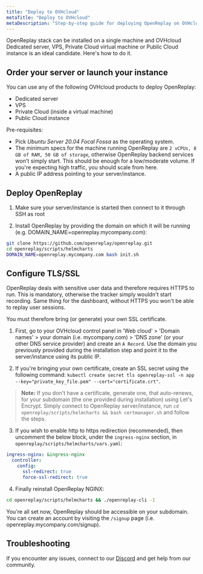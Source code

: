 ```yaml
---
title: "Deploy to OVHcloud"
metaTitle: "Deploy to OVHcloud"
metaDescription: "Step-by-step guide for deploying OpenReplay on OVHcloud (Dedicated server, VPS, Private Cloud virtual machine or Public Cloud instance)."
---
```


OpenReplay stack can be installed on a single machine and OVHcloud Dedicated server, VPS, Private Cloud virtual machine or Public Cloud instance is an ideal candidate. Here's how to do it.

## Order your server or launch your instance

You can use any of the following OVHcloud products to deploy OpenReplay:

- Dedicated server
- VPS
- Private Cloud (inside a virtual machine)
- Public Cloud instance

Pre-requisites:

- Pick *Ubuntu Server 20.04 Focal Fossa* as the operating system.
- The minimum specs for the machine running OpenReplay are `2 vCPUs, 8 GB of RAM, 50 GB of storage`, otherwise OpenReplay backend services won't simply start. This should be enough for a low/moderate volume. If you're expecting high traffic, you should scale from here.
- A public IP address pointing to your server/instance.

## Deploy OpenReplay

1. Make sure your server/instance is started then connect to it through SSH as root

2. Install OpenReplay by providing the domain on which it will be running (e.g. DOMAIN_NAME=openreplay.mycompany.com):

```bash
git clone https://github.com/openreplay/openreplay.git
cd openreplay/scripts/helmcharts
DOMAIN_NAME=openreplay.mycompany.com bash init.sh
```

## Configure TLS/SSL

OpenReplay deals with sensitive user data and therefore requires HTTPS to run. This is mandatory, otherwise the tracker simply wouldn't start recording. Same thing for the dashboard, without HTTPS you won't be able to replay user sessions.

You must therefore bring (or generate) your own SSL certificate.

1. First, go to your OVHcloud control panel in 'Web cloud' > 'Domain names' > your domain (i.e. mycompany.com) > 'DNS zone' (or your other DNS service provider) and create an `A Record`. Use the domain you previously provided during the installation step and point it to the server/instance using its public IP.

2. If you're bringing your own certificate, create an SSL secret using the following command: `kubectl create secret tls openreplay-ssl -n app --key="private_key_file.pem" --cert="certificate.crt"`.

> **Note:** If you don't have a certificate, generate one, that auto-renews, for your subdomain (the one provided during installation) using Let's Encrypt. Simply connect to OpenReplay server/instance, run `cd openreplay/scripts/helmcharts && bash certmanager.sh` and follow the steps.

3. If you wish to enable http to https redirection (recommended), then uncomment the below block, under the `ingress-nginx` section, in `openreplay/scripts/helmcharts/vars.yaml`:
   
```yaml
ingress-nginx: &ingress-nginx
  controller:
    config:
      ssl-redirect: true
      force-ssl-redirect: true
```

4. Finally reinstall OpenReplay NGINX:

```bash
cd openreplay/scripts/helmcharts && ./openreplay-cli -I
```

You're all set now, OpenReplay should be accessible on your subdomain. You can create an account by visiting the `/signup` page (i.e. openreplay.mycompany.com/signup).

## Troubleshooting

If you encounter any issues, connect to our [Discord](https://discord.openreplay.com) and get help from our community.
